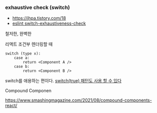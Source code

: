 ### exhaustive check (switch)

- https://jhpa.tistory.com/18
- [eslint switch-exhaustiveness-check](https://github.com/typescript-eslint/typescript-eslint/blob/main/packages/eslint-plugin/docs/rules/switch-exhaustiveness-check.md)

철저한, 완벽한


리액트 조건부 렌더링할 때

```
switch (type x):
    case a:
        return <Component A />
    case b:
        return <Component B />
```

switch를 애용하는 편이다.
[switch(true) 패턴도 사용 할 수 있다](https://ui.toast.com/weekly-pick/ko_20210603)



Compound Componen

https://www.smashingmagazine.com/2021/08/compound-components-react/

